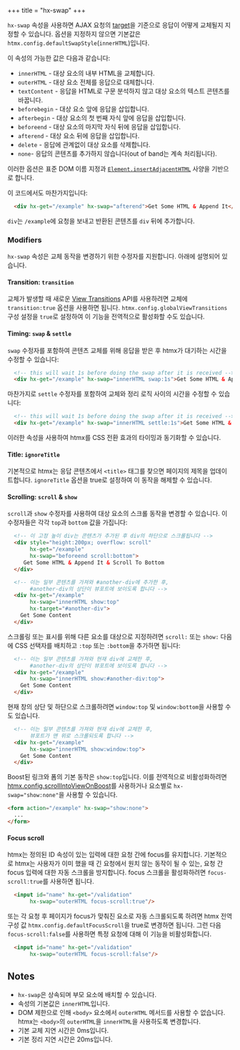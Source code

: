 +++
title = "hx-swap"
+++

`hx-swap` 속성을 사용하면 AJAX 요청의 [target](@/attributes/hx-target.md)을 기준으로 
응답이 어떻게 교체될지 지정할 수 있습니다. 
옵션을 지정하지 않으면 기본값은 `htmx.config.defaultSwapStyle`(`innerHTML`)입니다.

이 속성의 가능한 값은 다음과 같습니다:

* `innerHTML` - 대상 요소의 내부 HTML을 교체합니다.
* `outerHTML` - 대상 요소 전체를 응답으로 대체합니다.
* `textContent` - 응답을 HTML로 구문 분석하지 않고 대상 요소의 텍스트 콘텐츠를 바꿉니다.
* `beforebegin` - 대상 요소 앞에 응답을 삽입합니다.
* `afterbegin` - 대상 요소의 첫 번째 자식 앞에 응답을 삽입합니다.
* `beforeend` - 대상 요소의 마지막 자식 뒤에 응답을 삽입합니다.
* `afterend` - 대상 요소 뒤에 응답을 삽입합니다.
* `delete` - 응답에 관계없이 대상 요소를 삭제합니다.
* `none`- 응답의 콘텐츠를 추가하지 않습니다(out of band는 계속 처리됩니다).

이러한 옵션은 표준 DOM 이름 지정과 
[`Element.insertAdjacentHTML`](https://developer.mozilla.org/en-US/docs/Web/API/Element/insertAdjacentHTML) 
사양을 기반으로 합니다.

이 코드에서도 마찬가지입니다:

```html
  <div hx-get="/example" hx-swap="afterend">Get Some HTML & Append It</div>
```

`div`는 `/example`에 요청을 보내고 반환된 콘텐츠를 `div` 뒤에 추가합니다.

### Modifiers

`hx-swap` 속성은 교체 동작을 변경하기 위한 수정자를 지원합니다. 아래에 설명되어 있습니다.

#### Transition: `transition`

교체가 발생할 때 새로운 [View Transitions](https://developer.mozilla.org/en-US/docs/Web/API/View_Transitions_API) API를 사용하려면 
교체에 `transition:true` 옵션을 사용하면 됩니다. `htmx.config.globalViewTransitions` 구성 설정을 
`true`로 설정하여 이 기능을 전역적으로 활성화할 수도 있습니다.

#### Timing: `swap` & `settle`

`swap` 수정자를 포함하여 콘텐츠 교체를 위해 응답을 받은 후 
htmx가 대기하는 시간을 수정할 수 있습니다:

```html
  <!-- this will wait 1s before doing the swap after it is received -->
  <div hx-get="/example" hx-swap="innerHTML swap:1s">Get Some HTML & Append It</div>
```

마찬가지로 `settle` 수정자를 포함하여 교체와 정리 로직 사이의 시간을 수정할 수 있습니다:

```html
  <!-- this will wait 1s before doing the swap after it is received -->
  <div hx-get="/example" hx-swap="innerHTML settle:1s">Get Some HTML & Append It</div>
```

이러한 속성을 사용하여 htmx를 CSS 전환 효과의 타이밍과 동기화할 수 있습니다.

#### Title: `ignoreTitle`

기본적으로 htmx는 응답 콘텐츠에서 `<title>` 태그를 찾으면 페이지의 제목을 업데이트합니다. 
`ignoreTitle` 옵션을 true로 설정하여 이 동작을 해제할 수 있습니다.

#### Scrolling: `scroll` & `show`

`scroll`과 `show` 수정자를 사용하여 대상 요소의 스크롤 동작을 변경할 수 있습니다. 
이 수정자들은 각각 `top`과 `bottom` 값을 가집니다:

```html
  <!-- 이 고정 높이 div는 콘텐츠가 추가된 후 div의 하단으로 스크롤됩니다 -->
  <div style="height:200px; overflow: scroll" 
       hx-get="/example" 
       hx-swap="beforeend scroll:bottom">
     Get Some HTML & Append It & Scroll To Bottom
  </div>
```

```html
  <!-- 이는 일부 콘텐츠를 가져와 #another-div에 추가한 후,
       #another-div의 상단이 뷰포트에 보이도록 합니다 -->
  <div hx-get="/example" 
       hx-swap="innerHTML show:top"
       hx-target="#another-div">
    Get Some Content
  </div>
```

스크롤링 또는 표시를 위해 다른 요소를 대상으로 지정하려면 `scroll:` 또는 `show:` 다음에 
CSS 선택자를 배치하고 `:top` 또는 `:bottom`을 추가하면 됩니다:

```html
  <!-- 이는 일부 콘텐츠를 가져와 현재 div에 교체한 후,
       #another-div의 상단이 뷰포트에 보이도록 합니다 -->
  <div hx-get="/example" 
       hx-swap="innerHTML show:#another-div:top">
    Get Some Content
  </div>
```

현재 창의 상단 및 하단으로 스크롤하려면 `window:top` 및 `window:bottom`을 사용할 수도 있습니다.

```html
  <!-- 이는 일부 콘텐츠를 가져와 현재 div에 교체한 후,
       뷰포트가 맨 위로 스크롤되도록 합니다 -->
  <div hx-get="/example" 
       hx-swap="innerHTML show:window:top">
    Get Some Content
  </div>
```

Boost된 링크와 폼의 기본 동작은 `show:top`입니다. 이를 전역적으로 비활성화하려면 
[htmx.config.scrollIntoViewOnBoost](@/api.md#config)를 사용하거나 요소별로 `hx-swap="show:none"`을 사용할 수 있습니다.

```html
<form action="/example" hx-swap="show:none">
  ...
</form>
```

#### Focus scroll

htmx는 정의된 ID 속성이 있는 입력에 대한 요청 간에 focus를 유지합니다. 기본적으로 htmx는 사용자가 이미 했을 때 긴 요청에서 원치 않는 동작이 될 수 있는, 요청 간 focus 입력에 대한 자동 스크롤을 방지합니다. focus 스크롤을 활성화하려면 `focus-scroll:true`를 사용하면 됩니다.

```html
  <input id="name" hx-get="/validation" 
       hx-swap="outerHTML focus-scroll:true"/>
```

또는 각 요청 후 페이지가 focus가 맞춰진 요소로 자동 스크롤되도록 하려면 htmx 전역 구성 값 `htmx.config.defaultFocusScroll`을 true로 변경하면 됩니다. 그런 다음 `focus-scroll:false`를 사용하면 특정 요청에 대해 이 기능을 비활성화합니다.

```html
  <input id="name" hx-get="/validation" 
       hx-swap="outerHTML focus-scroll:false"/>
```

## Notes

* `hx-swap`은 상속되며 부모 요소에 배치할 수 있습니다.
* 속성의 기본값은 `innerHTML`입니다.
* DOM 제한으로 인해 `<body>` 요소에서 `outerHTML` 메서드를 사용할 수 없습니다. 
htmx는 `<body>`의 `outerHTML`을 `innerHTML`을 사용하도록 변경합니다.
* 기본 교체 지연 시간은 0ms입니다.
* 기본 정리 지연 시간은 20ms입니다.
